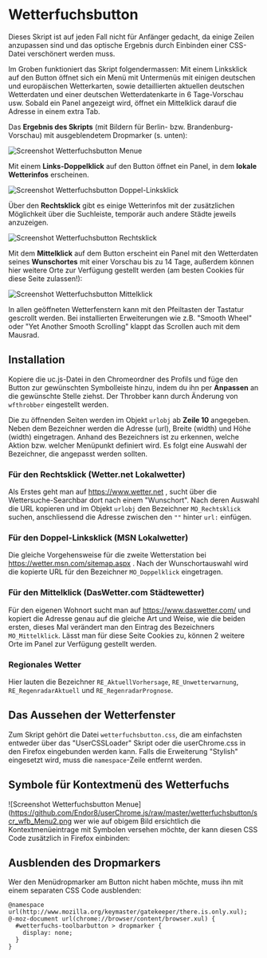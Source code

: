 # Wetterfuchsbutton
Dieses Skript ist auf jeden Fall nicht für Anfänger gedacht, da einige Zeilen anzupassen sind und das optische Ergebnis durch 
Einbinden einer CSS-Datei verschönert werden muss.

Im Groben funktioniert das Skript folgendermassen: Mit einem Linksklick auf den Button öffnet sich ein Menü mit Untermenüs mit einigen deutschen 
und europäischen Wetterkarten, sowie detaillierten aktuellen deutschen Wetterdaten und einer deutschen Wetterdatenkarte in 6 Tage-Vorschau usw. 
Sobald ein Panel angezeigt wird, öffnet ein Mittelklick darauf die Adresse in einem extra Tab.

Das **Ergebnis des Skripts** (mit Bildern für Berlin- bzw. Brandenburg-Vorschau) mit ausgeblendetem Dropmarker (s. unten):

![Screenshot Wetterfuchsbutton Menue](https://github.com/Endor8/userChrome.js/raw/master/wetterfuchsbutton/scr_wfb_Menu.png)

Mit einem **Links-Doppelklick** auf den Button öffnet ein Panel, in dem **lokale Wetterinfos** erscheinen. 

![Screenshot Wetterfuchsbutton Doppel-Linksklick](https://github.com/Endor8/userChrome.js/raw/master/wetterfuchsbutton/scr_wfb_panel_linksdoppelklick.png)

Über den **Rechtsklick** gibt es einige Wetterinfos mit der zusätzlichen Möglichkeit über die Suchleiste, temporär auch andere 
Städte jeweils anzuzeigen.

![Screenshot Wetterfuchsbutton Rechtsklick](https://github.com/Endor8/userChrome.js/raw/master/wetterfuchsbutton/scr_wfb_panel_rechtsklick.png)

Mit dem **Mittelklick** auf dem Button erscheint ein Panel mit den Wetterdaten seines **Wunschortes** mit einer Vorschau bis zu 14 Tage, außerdem 
können hier weitere Orte zur Verfügung gestellt werden (am besten Cookies für diese Seite zulassen!):

![Screenshot Wetterfuchsbutton Mittelklick](https://github.com/Endor8/userChrome.js/raw/master/wetterfuchsbutton/scr_wfb_panel_mittelklick.png)

In allen geöffneten Wetterfenstern kann mit den Pfeiltasten der Tastatur gescrollt werden. Bei installierten Erweiterungen wie z.B. 
"Smooth Wheel" oder "Yet Another Smooth Scrolling" klappt das Scrollen auch mit dem Mausrad.

## Installation
Kopiere die uc.js-Datei in den Chromeordner des Profils und füge den Button zur gewünschten Symbolleiste hinzu, indem du ihn per 
**Anpassen** an die gewünschte Stelle ziehst. Der Throbber kann durch Änderung von `wfthrobber` eingestellt werden.

Die zu öffnenden Seiten werden im Objekt `urlobj` ab **Zeile 10** angegeben. Neben dem Bezeichner werden die Adresse (url), Breite (width) und 
Höhe (width) eingetragen. Anhand des Bezeichners ist zu erkennen, welche Aktion bzw. welcher Menüpunkt definiert wird. Es folgt eine Auswahl der 
Bezeichner, die angepasst werden sollten.

### Für den Rechtsklick (Wetter.net Lokalwetter)
Als Erstes geht man auf https://www.wetter.net , sucht über die Wettersuche-Searchbar dort nach einem "Wunschort". Nach deren Auswahl die URL 
kopieren und im Objekt `urlobj` den Bezeichner `MO_Rechtsklick` suchen, anschliessend die Adresse zwischen den `""` hinter `url:` einfügen.

### Für den Doppel-Linksklick (MSN Lokalwetter)
Die gleiche Vorgehensweise für die zweite Wetterstation bei https://wetter.msn.com/sitemap.aspx . Nach der Wunschortauswahl wird die kopierte URL für 
den Bezeichner `MO_Doppelklick` eingetragen.

### Für den Mittelklick (DasWetter.com Städtewetter)
Für den eigenen Wohnort sucht man auf https://www.daswetter.com/ und kopiert die Adresse genau auf die gleiche Art und Weise, wie die beiden 
ersten, dieses Mal verändert man den Eintrag des Bezeichners `MO_Mittelklick`. Lässt man für diese Seite Cookies zu, können 2 weitere Orte 
im Panel zur Verfügung gestellt werden.

### Regionales Wetter
Hier lauten die Bezeichner `RE_AktuellVorhersage`, `RE_Unwetterwarnung`, `RE_RegenradarAktuell` und `RE_RegenradarPrognose`.

## Das Aussehen der Wetterfenster
Zum Skript gehört die Datei `wetterfuchsbutton.css`, die am einfachsten entweder über das "UserCSSLoader" Skript oder die userChrome.css in den 
Firefox eingebunden werden kann. Falls die Erweiterung "Stylish" eingesetzt wird, muss die `namespace`-Zeile entfernt werden.

## Symbole für Kontextmenü des Wetterfuchs
![Screenshot Wetterfuchsbutton Menue](https://github.com/Endor8/userChrome.js/raw/master/wetterfuchsbutton/scr_wfb_Menu2.png
wer wie auf obigem Bild ersichtlich die Kontextmenüeintrage mit Symbolen versehen möchte,
der kann diesen CSS Code zusätzlich in Firefox einbinden:


## Ausblenden des Dropmarkers
Wer den Menüdropmarker am Button nicht haben möchte, muss ihn mit einem separaten CSS Code ausblenden:

    @namespace url(http://www.mozilla.org/keymaster/gatekeeper/there.is.only.xul);
    @-moz-document url(chrome://browser/content/browser.xul) {
      #wetterfuchs-toolbarbutton > dropmarker {
        display: none;
      }
    }
